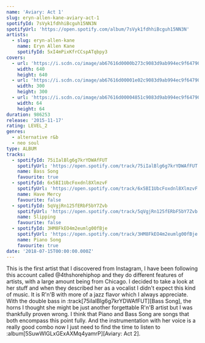 ```yaml
---
name: 'Aviary: Act 1'
slug: eryn-allen-kane-aviary-act-1
spotifyId: 7sVyk1fdhhiBcguh15NN3N
spotifyUrl: 'https://open.spotify.com/album/7sVyk1fdhhiBcguh15NN3N'
artists:
  - slug: eryn-allen-kane
    name: Eryn Allen Kane
    spotifyId: 5xI4mPixKfrCCspATqbpy3
covers:
  - url: 'https://i.scdn.co/image/ab67616d0000b273c9083d9ab994ec9f64790d51'
    width: 640
    height: 640
  - url: 'https://i.scdn.co/image/ab67616d00001e02c9083d9ab994ec9f64790d51'
    width: 300
    height: 300
  - url: 'https://i.scdn.co/image/ab67616d00004851c9083d9ab994ec9f64790d51'
    width: 64
    height: 64
duration: 986253
release: '2015-11-17'
rating: LEVEL_2
genres:
  - alternative r&b
  - neo soul
type: ALBUM
tracks:
  - spotifyId: 75iIalBlg6g7krYDWAfFUT
    spotifyUrl: 'https://open.spotify.com/track/75iIalBlg6g7krYDWAfFUT'
    name: Bass Song
    favourite: true
  - spotifyId: 6x5BI1UbcFoxdnl8XlmzvF
    spotifyUrl: 'https://open.spotify.com/track/6x5BI1UbcFoxdnl8XlmzvF'
    name: Have Mercy
    favourite: false
  - spotifyId: 5qVgjRn125fERbF5bY7Zvb
    spotifyUrl: 'https://open.spotify.com/track/5qVgjRn125fERbF5bY7Zvb'
    name: Slipping
    favourite: false
  - spotifyId: 3HM8FkEO4m2eumlg00fBje
    spotifyUrl: 'https://open.spotify.com/track/3HM8FkEO4m2eumlg00fBje'
    name: Piano Song
    favourite: true
date: '2018-07-15T00:00:00.000Z'
---
```

This is the first artist that I discovered from Instagram, I have been following this account
called @4thshorehiphop and they do different features of artists, with a large amount being from
Chicago. I decided to take a look at her stuff and when they described
her as a vocalist I didn't expect this kind of music. It is R'n'B with more of a jazz flavor
which I always appreciate. With the double bass in :track[75iIalBlg6g7krYDWAfFUT][Bass Song],
the horns I thought she might be just another forgettable R'n'B artist but I was thankfully
proven wrong. I think that Piano and Bass Song are songs that both encompass this point fully.
And the instrumentation with her voice is a really good combo now I just need to find the time
to listen to :album[5SuwWlGLxGExAXMq4yamrP][Aviary: Act 2].

